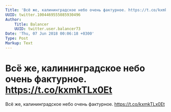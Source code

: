 ```yaml
---
Title: 'Всё же, калининградское небо очень фактурное. https://t.co/kxmkTLx0Et'
UUID: twitter.1004469555085930496
Author:
    Title: Balancer
    UUID: twitter.user.balancer73
Date: 'Thu, 07 Jun 2018 00:06:18 +0300'
Type: Post
Markup: Text
---
```


# Всё же, калининградское небо очень фактурное. https://t.co/kxmkTLx0Et

Всё же, калининградское небо очень фактурное.
https://t.co/kxmkTLx0Et